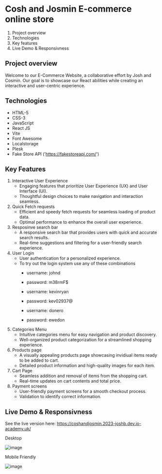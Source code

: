 # Cosh and Josmin E-commerce online store
1. Project overview
2. Technologies
3. Key features
4. Live Demo & Responsivness

## Project overview
Welcome to our E-Commerce Website, a collaborative effort by Josh and Cosmin. Our goal is to showcase our React abilities while creating an interactive and user-centric experience.

## Technologies
- HTML-5
- CSS-3
- JavaScript
- React JS
- Vite
- Font Awesome
- Localstorage
- Plesk
- Fake Store API ('https://fakestoreapi.com/')

## Key Features 
1. Interactive User Experience
   - Engaging features that prioritize User Experience (UX) and User Interface (UI).
   - Thoughtful design choices to make navigation and interaction seamless.
2. Quick Fetch requests
   - Efficient and speedy fetch requests for seamless loading of product data.
   - Optimal performance to enhance the overall user experience.
3. Resposinve search bar
   - A responsive search bar that provides users with quick and accurate search results.
   - Real-time suggestions and filtering for a user-friendly search experience.
4. User Login
   - User authentication for a personalized experience.
   - To try out the login system use any of these combinations
       - username: johnd
       - password: m38rmF$
         
       - username: kevinryan
       - password: kev02937@
         
       - username: donero
       - password: ewedon
5. Categories Menu
   - Intuitive categories menu for easy navigation and product discovery.
   - Well-organized product categorization for a streamlined shopping experience.
6. Products page
   - A visually appealing products page showcasing invidiual items ready to be added to cart.
   - Detailed product information and high-quality images for each item.
7. Cart Page
   - Seamless addition and removal of items from the shopping cart.
   - Real-time updates on cart contents and total price.
10. Payment screens
    - User-friendly payment screens for a smooth checkout process.
    - Validation to identify correct information.
   
## Live Demo & Responsivness  
See the live version here:
https://coshandjosmin.2023-joshb.dev.io-academy.uk/

Desktop

![image](https://github.com/Joshsilas/CoshAndJosminShop/assets/137796554/8f43b740-4d40-4a30-8243-7ba08e88fc8e)

Mobile Friendly

![image](https://github.com/Joshsilas/CoshAndJosminShop/assets/137796554/daee8bcf-1fc9-4e3c-bf5e-6d52824b1bde)


    





